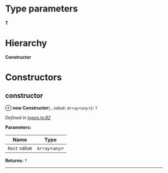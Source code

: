 

# Type parameters
#### T 
# Hierarchy

**Constructor**

# Constructors

<a id="constructor"></a>

##  constructor

⊕ **new Constructor**(...value: *`Array`<`any`>*): `T`

*Defined in [types.ts:82](https://github.com/polkadot-js/api/blob/b701bdf/packages/types/src/types.ts#L82)*

**Parameters:**

| Name | Type |
| ------ | ------ |
| `Rest` value | `Array`<`any`> |

**Returns:** `T`

___

